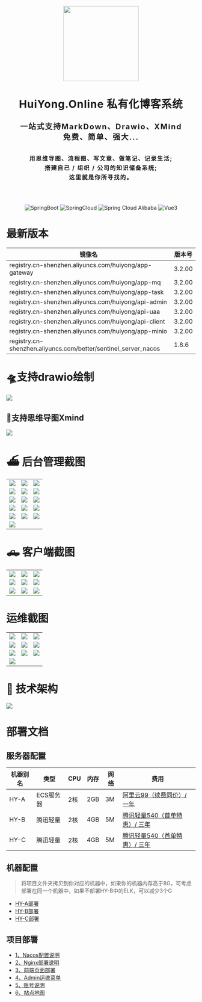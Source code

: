 <p align="center">
  <img style="background-color: #00000000;" src="https://huiyong.online/logo.svg" width="200">
</p>

<h1 align="center" style="font-size: 28px; letter-spacing: 1px; font-weight: bold;">HuiYong.Online 私有化博客系统</h1>
<h4 align="center" style="font-size: 20px; letter-spacing: 2px; line-height: 28px; margin-bottom: 30px;">一站式支持MarkDown、Drawio、XMind <br>免费、简单、强大...</h4>
<h4 align="center" style="font-size: 15px; letter-spacing: 2px; line-height: 25px; margin-bottom: 30px;">用思维导图、流程图、写文章、做笔记、记录生活;<br>搭建自己 / 组织 / 公司的知识储备系统;<br>这里就是你所寻找的。</h4>

<p align="center">
  <img style="margin-top: 30px;" src="https://img.shields.io/badge/Spring%20Boot-3.2.0-green" alt="SpringBoot"/>
  <img style="margin-top: 30px;" src="https://img.shields.io/badge/Spring%20Cloud-2022.0.4-blue" alt="SpringCloud"/>
  <img style="margin-top: 30px;" src="https://img.shields.io/badge/Spring%20Cloud%20Alibaba-2022.0.0.0-brightgreen" alt="Spring Cloud Alibaba"/>
  <img style="margin-top: 30px;" src="https://img.shields.io/badge/Vue-3-brightgreen" alt="Vue3"/>
</p>

# 最新版本

| 镜像名  | 版本号    |
|------|--------|
| registry.cn-shenzhen.aliyuncs.com/huiyong/app-gateway | 3.2.00 |
| registry.cn-shenzhen.aliyuncs.com/huiyong/app-mq | 3.2.00 |
| registry.cn-shenzhen.aliyuncs.com/huiyong/app-task | 3.2.00 |
| registry.cn-shenzhen.aliyuncs.com/huiyong/api-admin | 3.2.00 |
| registry.cn-shenzhen.aliyuncs.com/huiyong/api-uaa | 3.2.00 |
| registry.cn-shenzhen.aliyuncs.com/huiyong/api-client | 3.2.00 |
| registry.cn-shenzhen.aliyuncs.com/huiyong/app-minio | 3.2.00 |
| registry.cn-shenzhen.aliyuncs.com/better/sentinel_server_nacos | 1.8.6 |

# 🛸支持drawio绘制
![](https://img.huiyong.online/blogImage/2023-12-16/72f62307-a383-4411-9385-be189e807254.gif)

## 🚤支持思维导图Xmind
![](https://img.huiyong.online/blogImage/2023-12-29/b889a650-88b7-437b-9117-4ce661bb3152.gif)

# ⛴ 后台管理截图

<table>
    <tr>
        <td><img src="https://img.huiyong.online/blogImage/2023-12-02/59249caf-8898-4cf4-8147-4fb38e0f8231.png"/></td>
        <td><img src="https://img.huiyong.online/blogImage/2023-12-02/619c4f77-03d5-44fa-9207-4b7c673d162a.png"/></td>
        <td><img src="https://img.huiyong.online/blogImage/2023-12-02/35b50339-ec14-46c1-a5bc-66f1d1828408.png"/></td>
    </tr>    
    <tr>
        <td><img src="https://img.huiyong.online/blogImage/AD2023001/1699669132522.png"/></td>
        <td><img src="https://img.huiyong.online/blogImage/AD2023001/1699812340812.png"/></td>
        <td><img src="https://img.huiyong.online/blogImage/AD2023001/1699797054018.png"/></td>
    </tr>
    <tr>
        <td><img src="https://img.huiyong.online/blogImage/AD2023001/1699669405094.png"/></td>
        <td><img src="https://img.huiyong.online/blogImage/AD2023001/1699797289654.png"/></td>
        <td><img src="https://img.huiyong.online/blogImage/AD2023001/1699797402475.png"/></td>
    </tr>
    <tr>
        <td><img src="https://img.huiyong.online/blogImage/AD2023001/1699797468665.png"/></td>
        <td><img src="https://img.huiyong.online/blogImage/AD2023001/1699797507507.png"/></td>
        <td><img src="https://img.huiyong.online/blogImage/AD2023001/1699797539703.png"/></td>
    </tr>
    <tr>
        <td><img src="https://img.huiyong.online/blogImage/AD2023001/1699797676861.png"/></td>
        <td><img src="https://img.huiyong.online/blogImage/AD2023001/1699797832370.png"/></td>
        <td><img src="https://img.huiyong.online/blogImage/AD2023001/1699797949578.png"/></td>
    </tr>
    <tr>
        <td><img src="https://img.huiyong.online/blogImage/AD2023001/1699669331131.png"/></td>
    </tr>
</table>

# 🛻 客户端截图
<table>
    <tr>
        <td><img src="https://img.huiyong.online/blogImage/AD2023001/1699811962499.png"/></td>
        <td><img src="https://img.huiyong.online/blogImage/AD2023001/1699799299958.png"/></td>
        <td><img src="https://img.huiyong.online/blogImage/AD2023001/1699812036976.png"/></td>
    </tr>
    <tr>
        <td><img src="https://img.huiyong.online/blogImage/AD2023001/1699798923595.png"/></td>
        <td><img src="https://img.huiyong.online/blogImage/AD2023001/1699799227983.png"/></td>
        <td><img src="https://img.huiyong.online/blogImage/AD2023001/1699799094741.png"/></td>
    </tr>
    <tr>
        <td><img src="https://img.huiyong.online/blogImage/AD2023001/1699799012824.png"/></td>
        <td><img src="https://img.huiyong.online/blogImage/AD2023001/1699799180242.png"/></td>
        <td><img src="https://img.huiyong.online/blogImage/AD2023001/1699799137868.png"/></td>
    </tr>
</table>

# 运维截图
<table>
    <tr>
        <td><img src="https://img.huiyong.online/blogImage/AD2023001/1699618889513.png"/></td>
        <td><img src="https://img.huiyong.online/blogImage/AD2023001/1699618745878.png"/></td>
        <td><img src="https://img.huiyong.online/blogImage/AD2023001/1699618834266.png"/></td>
    </tr>
    <tr>
        <td><img src="https://img.huiyong.online/blogImage/AD2023001/1699619381992.png"/></td>
        <td><img src="https://img.huiyong.online/blogImage/AD2023001/1699619938784.png"/></td>
        <td><img src="https://img.huiyong.online/blogImage/AD2023001/1699620055471.png"/></td>
    </tr>
    <tr>
        <td><img src="https://img.huiyong.online/blogImage/AD2023001/1699620145964.png"/></td>
        <td><img src="https://img.huiyong.online/blogImage/AD2023001/1699630839743.png"/></td>
        <td><img src="https://img.huiyong.online/blogImage/2023-11-28/7cd06152-a64b-43de-9ea7-f9aaad432fbe.png"/></td>
    </tr>
    <tr>
        <td><img src="https://img.huiyong.online/blogImage/AD2023001/1699632390262.png"/></td>
    </tr>
</table>

# 🍪 技术架构
<div><img class="drawio-svg" src="https://img.huiyong.online/drawioSvg/2023-12-16/dd5d14b6-1812-41d5-8818-85334d90ce13.svg"/></div>

# 部署文档

## 服务器配置
| 机器别名 | 类型 | CPU | 内存 | 网络 | 费用                                                                                                                  |
|------| - | - | - | - |---------------------------------------------------------------------------------------------------------------------|
| HY-A | ECS服务器	 | 2核 | 2GB | 3M | [阿里云99（续费同价）/ 一年](https://www.aliyun.com/lowcode/promotion/allinaliyun/99program?source=5176.11533457&userCode=1mbar5rx) |
| HY-B | 腾迅轻量 | 2核 | 4GB | 5M | [腾讯轻量540（首单特惠）/ 三年](https://curl.qcloud.com/3DNxh4cL)                                                               |
| HY-C | 腾迅轻量 | 2核 | 4GB | 5M | [腾讯轻量540（首单特惠）/ 三年](https://curl.qcloud.com/3DNxh4cL)                                                                   |

## 机器配置
> 将项目文件夹拷贝到你对应的机器中，如果你的机器内存高于8G，可考虑部署在同一个机器中，如果不部署HY-B中的ELK，可以减少3个G
- [HY-A部署](HY-A.md)
- [HY-B部署](HY-B.md)
- [HY-C部署](HY-C.md)

## 项目部署
- [1、Nacos配置说明](1、Nacos配置说明.md)
- [2、Nginx部署说明](2、Nginx部署说明.md)
- [3、前端页面部署](3、前端页面部署.md)
- [4、Admin运维菜单](4、Admin运维菜单.md)
- [5、账号说明](5、账号说明.md)
- [6、站点地图](6、站点地图.md)